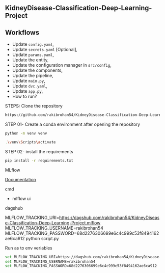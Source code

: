## KidneyDisease-Classification-Deep-Learning-Project


## Workflows

- Update `config.yaml`,  
- Update `secrets.yaml` [Optional],  
- Update `params.yaml`,  
- Update the entity,  
- Update the configuration manager in `src/config`,  
- Update the components,  
- Update the pipeline,  
- Update `main.py`,  
- Update `dvc.yaml`,  
- Update `app.py`,  
- How to run?


STEPS:
Clone the repository
```bash
https://github.com/rakibrohan54/KidneyDisease-Classification-Deep-Learning-Project.git
```
STEP 01- Create a conda environment after opening the repository
```bash
python -m venv venv
```


```bash
.\venv\Scripts\activate
```

STEP 02- install the requirements
```bash
pip install -r requirements.txt
```
MLflow

[Documentation](https://mlflow.org/docs/latest/index.html)

cmd
- mlflow ui

dagshub

MLFLOW_TRACKING_URI=https://dagshub.com/rakibrohan54/KidneyDisease-Classification-Deep-Learning-Project.mlflow
MLFLOW_TRACKING_USERNAME=rakibrohan54
MLFLOW_TRACKING_PASSWORD=68d2276306699e6c4c999c53f8494162ae6ca912
python script.py

Run as to env veriables

```bash
set MLFLOW_TRACKING_URI=https://dagshub.com/rakibrohan54/KidneyDisease-Classification-Deep-Learning-Project.mlflow
set MLFLOW_TRACKING_USERNAME=rakibrohan54
set MLFLOW_TRACKING_PASSWORD=68d2276306699e6c4c999c53f8494162ae6ca912
```
